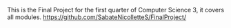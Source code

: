 This is the Final Project for the first quarter of Computer Science 3, it covers all modules. https://github.com/SabateNicolletteS/FinalProject/
